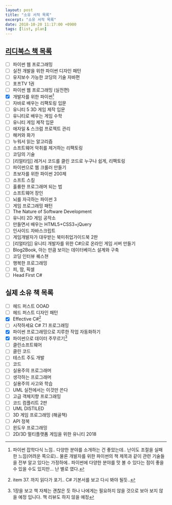 ```yaml
---
layout: post
title: "소유 서적 목록"
excerpt: "소유 서적 목록"
date: 2018-10-20 11:17:00 +0900
tags: [list, plan]
---
```


## [리디북스 책 목록](https://ridibooks.com/)

- [ ] 파이썬 웹 프로그래밍
- [ ] 실전 개발을 위한 파이썬 디자인 패턴
- [ ] 유지보수 가능한 코딩의 기술 자바편
- [ ] 포프TV 1권
- [ ] 파이썬 웹 프로그래밍 (실전편)
- [X] 개발자를 위한 파이썬[^1]
- [ ] 자바로 배우는 리팩토링 입문
- [ ] 유니티 5 3D 게임 제작 입문
- [ ] 유니티로 배우는 게임 수학
- [ ] 유니티 게임 제작 입문
- [ ] 애자일 & 스크럼 프로젝트 관리
- [ ] 해커와 화가
- [ ] 누워서 읽는 알고리즘
- [ ] 소프트웨어 악취를 제거하는 리팩토링
- [ ] 코딩의 기술
- [ ] [리얼타임] 레거시 코드를 클린 코드로 누구나 쉽게, 리팩토링
- [ ] 파이썬으로 웹 크롤러 만들기
- [ ] 초보자를 위한 파이썬 200제
- [ ] 소프트 스킬
- [ ] 훌륭한 프로그래머 되는 법
- [ ] 소프트웨어 장인
- [ ] 뇌를 자극하는 파이썬 3
- [ ] 게임 프로그래밍 패턴
- [ ] The Nature of Software Development
- [ ] 유니티 2D 게임 공작소
- [ ] 만들면서 배우는 HTML5+CSS3+jQuery
- [ ] 인사이드 자바스크립트
- [ ] 게임개발자가 대우받는 북미취업가이드북 2판
- [ ] [리얼타임] 유니티 개발자를 위한 C#으로 온라인 게임 서버 만들기
- [ ] Blog2Book, 아는 만큼 보이는 데이터베이스 설계와 구축
- [ ] 코딩 인터뷰 퀘스쳔
- [ ] 행복한 프로그래밍
- [ ] 피, 땀, 픽셀
- [ ] Head First C#

## 실제 소유 책 목록

- [ ] 헤드 퍼스트 OOAD
- [ ] 헤드 퍼스트 디자인 패턴
- [X] Effective C#[^2]
- [ ] 시작하세요 C# 7.1 프로그래밍
- [X] 파이썬 프로그래밍으로 지루한 작업 자동화하기
- [X] 파이썬으로 데이터 주무르기[^3]
- [ ] 클린소프트웨어
- [ ] 클린 코드
- [ ] 테스트 주도 개발
- [ ] 코드
- [ ] 실용주의 프로그래머
- [ ] 생각하는 프로그래머
- [ ] 실용주의 사고와 학습
- [ ] UML 실전에서는 이것만 쓴다
- [ ] 고급 객체지향 프로그래밍
- [ ] 코드 컴플리트 2판
- [ ] UML DISTILED
- [ ] 3D 게임 프로그래밍 (해골책)
- [ ] API 정복
- [ ] 윈도우 프로그래밍
- [ ] 2D/3D 멀티플랫폼 게임을 위한 유니티 2018

[^1]: 파이썬 잡학다식 느낌.. 다양한 분야를 소개하는 건 좋았는데.. 난이도 조절을 실패한 느낌(어려운 쪽으로).. 물론 개발자를 위한 파이썬의 책 제목과 같이 관련 기술들을 전부 알고 있다는 가정하에.. 파이썬에 다양한 분야를 맛 볼 수 있다는 점이 좋을 수 있을 수도 있지만... 난 별로 였다.
[^2]: item 37. 까지 읽다가 포기.. C# 기본서를 보고 다시 봐야 될듯..
[^3]: 1장을 보고 책 자체는 괜찮은 듯 하나 나에게는 필요하지 않을 것으로 보아 보지 않을 예정 입니다. 책 리뷰도 하지 않을 예정